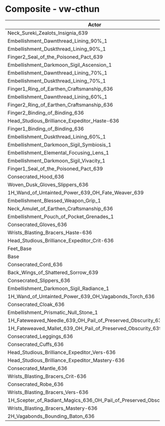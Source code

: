 # Composite - vw-cthun
| Actor | DPS | Increase |
|---|:---:|:---:|
|Neck_Sureki_Zealots_Insignia_639|1255746|0.76%|
|Embellishment_Dawnthread_Lining_90%_1|1255442|0.73%|
|Embellishment_Duskthread_Lining_90%_1|1255057|0.70%|
|Finger2_Seal_of_the_Poisoned_Pact_639|1254648|0.67%|
|Embellishment_Darkmoon_Sigil_Ascension_1|1254468|0.65%|
|Embellishment_Dawnthread_Lining_70%_1|1253514|0.58%|
|Embellishment_Duskthread_Lining_70%_1|1252835|0.52%|
|Finger1_Ring_of_Earthen_Craftsmanship_636|1252349|0.48%|
|Embellishment_Dawnthread_Lining_60%_1|1252313|0.48%|
|Finger2_Ring_of_Earthen_Craftsmanship_636|1252300|0.48%|
|Finger2_Binding_of_Binding_636|1252058|0.46%|
|Head_Studious_Brilliance_Expeditor_Haste-636|1252029|0.46%|
|Finger1_Binding_of_Binding_636|1251922|0.45%|
|Embellishment_Duskthread_Lining_60%_1|1251783|0.44%|
|Embellishment_Darkmoon_Sigil_Symbiosis_1|1251463|0.41%|
|Embellishment_Elemental_Focusing_Lens_1|1251014|0.38%|
|Embellishment_Darkmoon_Sigil_Vivacity_1|1250205|0.31%|
|Finger1_Seal_of_the_Poisoned_Pact_639|1250104|0.30%|
|Consecrated_Hood_636|1249727|0.27%|
|Woven_Dusk_Gloves_Slippers_636|1249674|0.27%|
|1H_Wand_of_Untainted_Power_639_OH_Fate_Weaver_639|1249330|0.24%|
|Embellishment_Blessed_Weapon_Grip_1|1248869|0.21%|
|Neck_Amulet_of_Earthen_Craftsmanship_636|1248572|0.18%|
|Embellishment_Pouch_of_Pocket_Grenades_1|1247957|0.13%|
|Consecrated_Gloves_636|1247876|0.13%|
|Wrists_Blasting_Bracers_Haste-636|1247150|0.07%|
|Head_Studious_Brilliance_Expeditor_Crit-636|1246639|0.03%|
|Feet_Base|1246431|0.01%|
|Base|1246306|0.00%|
|Consecrated_Cord_636|1246203|-0.01%|
|Back_Wings_of_Shattered_Sorrow_639|1246202|-0.01%|
|Consecrated_Slippers_636|1245974|-0.03%|
|Embellishment_Darkmoon_Sigil_Radiance_1|1245678|-0.05%|
|1H_Wand_of_Untainted_Power_639_OH_Vagabonds_Torch_636|1245478|-0.07%|
|Consecrated_Cloak_636|1245202|-0.09%|
|Embellishment_Prismatic_Null_Stone_1|1245070|-0.10%|
|1H_Fateweaved_Needle_639_OH_Pail_of_Preserved_Obscurity_639|1244912|-0.11%|
|1H_Fateweaved_Mallet_639_OH_Pail_of_Preserved_Obscurity_639|1244857|-0.12%|
|Consecrated_Leggings_636|1244609|-0.14%|
|Consecrated_Cuffs_636|1244534|-0.14%|
|Head_Studious_Brilliance_Expeditor_Vers-636|1244337|-0.16%|
|Head_Studious_Brilliance_Expeditor_Mastery-636|1244295|-0.16%|
|Consecrated_Mantle_636|1244265|-0.16%|
|Wrists_Blasting_Bracers_Crit-636|1244147|-0.17%|
|Consecrated_Robe_636|1243444|-0.23%|
|Wrists_Blasting_Bracers_Vers-636|1243098|-0.26%|
|1H_Scepter_of_Radiant_Magics_636_OH_Pail_of_Preserved_Obscurity_639|1242607|-0.30%|
|Wrists_Blasting_Bracers_Mastery-636|1241947|-0.35%|
|2H_Vagabonds_Bounding_Baton_636|1240542|-0.46%|
